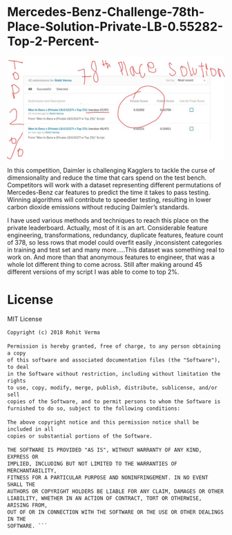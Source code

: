# Mercedes-Benz-Challenge-78th-Place-Solution-Private-LB-0.55282-Top-2-Percent-

![Score](score.JPG)

In this competition, Daimler is challenging Kagglers to tackle the curse of dimensionality and reduce the time that cars spend on the test bench. Competitors will work with a dataset representing different permutations of Mercedes-Benz car features to predict the time it takes to pass testing. Winning algorithms will contribute to speedier testing, resulting in lower carbon dioxide emissions without reducing Daimler’s standards.

I have used various methods and techniques to reach this place on the private leaderboard. Actually, most of it is an art. Considerable feature engineering, transformations, redundancy, duplicate features, feature count of 378, so less rows that model could overfit easily ,inconsistent categories in training and test set and many more.....This dataset was something real to work on. And more than that anonymous features to engineer, that was a whole lot different thing to come across. Still after making around 45 different versions of my script I was able to come to top 2%.

# License
MIT License
```
Copyright (c) 2018 Rohit Verma

Permission is hereby granted, free of charge, to any person obtaining a copy
of this software and associated documentation files (the "Software"), to deal
in the Software without restriction, including without limitation the rights
to use, copy, modify, merge, publish, distribute, sublicense, and/or sell
copies of the Software, and to permit persons to whom the Software is
furnished to do so, subject to the following conditions:

The above copyright notice and this permission notice shall be included in all
copies or substantial portions of the Software.

THE SOFTWARE IS PROVIDED "AS IS", WITHOUT WARRANTY OF ANY KIND, EXPRESS OR
IMPLIED, INCLUDING BUT NOT LIMITED TO THE WARRANTIES OF MERCHANTABILITY,
FITNESS FOR A PARTICULAR PURPOSE AND NONINFRINGEMENT. IN NO EVENT SHALL THE
AUTHORS OR COPYRIGHT HOLDERS BE LIABLE FOR ANY CLAIM, DAMAGES OR OTHER
LIABILITY, WHETHER IN AN ACTION OF CONTRACT, TORT OR OTHERWISE, ARISING FROM,
OUT OF OR IN CONNECTION WITH THE SOFTWARE OR THE USE OR OTHER DEALINGS IN THE
SOFTWARE. ```

